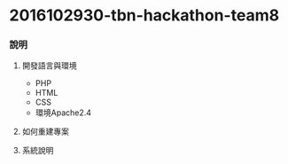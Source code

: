 # 2016102930-tbn-hackathon-team8
### 說明
1. 開發語言與環境
    * PHP
    * HTML
    * CSS
    * 環境Apache2.4

2. 如何重建專案

3. 系統說明
